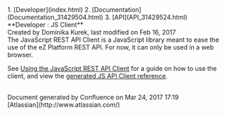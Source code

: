 <div id="page">
<div id="main" class="aui-page-panel">
<div id="main-header">
<div id="breadcrumb-section">
1.  [Developer](index.html)
2.  [Documentation](Documentation_31429504.html)
3.  [API](API_31429524.html)

</div>
**Developer : JS Client**

</div>
<div id="content" class="view">
<div class="page-metadata">
Created by Dominika Kurek, last modified on Feb 16, 2017

</div>
<div id="main-content" class="wiki-content group">
<div class="contentLayout2">
<div class="columnLayout two-right-sidebar"
data-layout="two-right-sidebar">
<div class="cell normal" data-type="normal">
<div class="innerCell">
The JavaScript REST API Client is a JavaScript library meant to ease the
use of the eZ Platform REST API. For now, it can only be used in a web
browser.

See [Using the JavaScript REST API
Client](Using-the-JavaScript-REST-API-Client_31430299.html) for a guide
on how to use the client, and view the [generated JS API Client
reference](http://ezsystems.github.io/javascript-rest-client/).

</div>
</div>
<div class="cell aside" data-type="aside">
<div class="innerCell">
 

</div>
</div>
</div>
</div>
</div>
</div>
</div>
<div id="footer" role="contentinfo">
<div class="section footer-body">
Document generated by Confluence on Mar 24, 2017 17:19

<div id="footer-logo">
[Atlassian](http://www.atlassian.com/)

</div>
</div>
</div>
</div>

